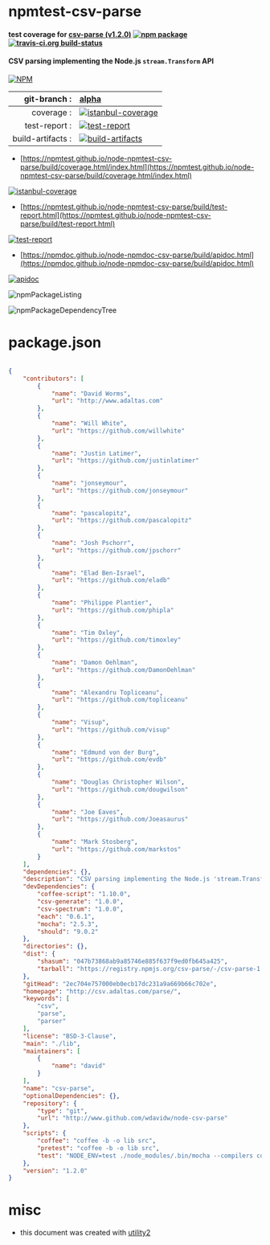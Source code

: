 # npmtest-csv-parse

#### test coverage for  [csv-parse (v1.2.0)](http://csv.adaltas.com/parse/)  [![npm package](https://img.shields.io/npm/v/npmtest-csv-parse.svg?style=flat-square)](https://www.npmjs.org/package/npmtest-csv-parse) [![travis-ci.org build-status](https://api.travis-ci.org/npmtest/node-npmtest-csv-parse.svg)](https://travis-ci.org/npmtest/node-npmtest-csv-parse)

#### CSV parsing implementing the Node.js `stream.Transform` API

[![NPM](https://nodei.co/npm/csv-parse.png?downloads=true&downloadRank=true&stars=true)](https://www.npmjs.com/package/csv-parse)

| git-branch : | [alpha](https://github.com/npmtest/node-npmtest-csv-parse/tree/alpha)|
|--:|:--|
| coverage : | [![istanbul-coverage](https://npmtest.github.io/node-npmtest-csv-parse/build/coverage.badge.svg)](https://npmtest.github.io/node-npmtest-csv-parse/build/coverage.html/index.html)|
| test-report : | [![test-report](https://npmtest.github.io/node-npmtest-csv-parse/build/test-report.badge.svg)](https://npmtest.github.io/node-npmtest-csv-parse/build/test-report.html)|
| build-artifacts : | [![build-artifacts](https://npmtest.github.io/node-npmtest-csv-parse/glyphicons_144_folder_open.png)](https://github.com/npmtest/node-npmtest-csv-parse/tree/gh-pages/build)|

- [https://npmtest.github.io/node-npmtest-csv-parse/build/coverage.html/index.html](https://npmtest.github.io/node-npmtest-csv-parse/build/coverage.html/index.html)

[![istanbul-coverage](https://npmtest.github.io/node-npmtest-csv-parse/build/screenCapture.buildCi.browser.%252Ftmp%252Fbuild%252Fcoverage.lib.html.png)](https://npmtest.github.io/node-npmtest-csv-parse/build/coverage.html/index.html)

- [https://npmtest.github.io/node-npmtest-csv-parse/build/test-report.html](https://npmtest.github.io/node-npmtest-csv-parse/build/test-report.html)

[![test-report](https://npmtest.github.io/node-npmtest-csv-parse/build/screenCapture.buildCi.browser.%252Ftmp%252Fbuild%252Ftest-report.html.png)](https://npmtest.github.io/node-npmtest-csv-parse/build/test-report.html)

- [https://npmdoc.github.io/node-npmdoc-csv-parse/build/apidoc.html](https://npmdoc.github.io/node-npmdoc-csv-parse/build/apidoc.html)

[![apidoc](https://npmdoc.github.io/node-npmdoc-csv-parse/build/screenCapture.buildCi.browser.%252Ftmp%252Fbuild%252Fapidoc.html.png)](https://npmdoc.github.io/node-npmdoc-csv-parse/build/apidoc.html)

![npmPackageListing](https://npmtest.github.io/node-npmtest-csv-parse/build/screenCapture.npmPackageListing.svg)

![npmPackageDependencyTree](https://npmtest.github.io/node-npmtest-csv-parse/build/screenCapture.npmPackageDependencyTree.svg)



# package.json

```json

{
    "contributors": [
        {
            "name": "David Worms",
            "url": "http://www.adaltas.com"
        },
        {
            "name": "Will White",
            "url": "https://github.com/willwhite"
        },
        {
            "name": "Justin Latimer",
            "url": "https://github.com/justinlatimer"
        },
        {
            "name": "jonseymour",
            "url": "https://github.com/jonseymour"
        },
        {
            "name": "pascalopitz",
            "url": "https://github.com/pascalopitz"
        },
        {
            "name": "Josh Pschorr",
            "url": "https://github.com/jpschorr"
        },
        {
            "name": "Elad Ben-Israel",
            "url": "https://github.com/eladb"
        },
        {
            "name": "Philippe Plantier",
            "url": "https://github.com/phipla"
        },
        {
            "name": "Tim Oxley",
            "url": "https://github.com/timoxley"
        },
        {
            "name": "Damon Oehlman",
            "url": "https://github.com/DamonOehlman"
        },
        {
            "name": "Alexandru Topliceanu",
            "url": "https://github.com/topliceanu"
        },
        {
            "name": "Visup",
            "url": "https://github.com/visup"
        },
        {
            "name": "Edmund von der Burg",
            "url": "https://github.com/evdb"
        },
        {
            "name": "Douglas Christopher Wilson",
            "url": "https://github.com/dougwilson"
        },
        {
            "name": "Joe Eaves",
            "url": "https://github.com/Joeasaurus"
        },
        {
            "name": "Mark Stosberg",
            "url": "https://github.com/markstos"
        }
    ],
    "dependencies": {},
    "description": "CSV parsing implementing the Node.js 'stream.Transform' API",
    "devDependencies": {
        "coffee-script": "1.10.0",
        "csv-generate": "1.0.0",
        "csv-spectrum": "1.0.0",
        "each": "0.6.1",
        "mocha": "2.5.3",
        "should": "9.0.2"
    },
    "directories": {},
    "dist": {
        "shasum": "047b73868ab9a85746e885f637f9ed0fb645a425",
        "tarball": "https://registry.npmjs.org/csv-parse/-/csv-parse-1.2.0.tgz"
    },
    "gitHead": "2ec704e757000eb0ecb17dc231a9a669b66c702e",
    "homepage": "http://csv.adaltas.com/parse/",
    "keywords": [
        "csv",
        "parse",
        "parser"
    ],
    "license": "BSD-3-Clause",
    "main": "./lib",
    "maintainers": [
        {
            "name": "david"
        }
    ],
    "name": "csv-parse",
    "optionalDependencies": {},
    "repository": {
        "type": "git",
        "url": "http://www.github.com/wdavidw/node-csv-parse"
    },
    "scripts": {
        "coffee": "coffee -b -o lib src",
        "pretest": "coffee -b -o lib src",
        "test": "NODE_ENV=test ./node_modules/.bin/mocha --compilers coffee:coffee-script/register --reporter dot"
    },
    "version": "1.2.0"
}
```



# misc
- this document was created with [utility2](https://github.com/kaizhu256/node-utility2)
